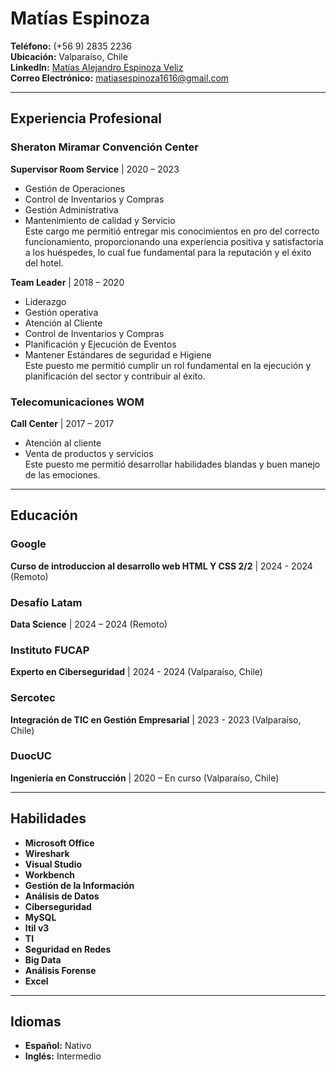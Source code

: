 # Matías Espinoza

**Teléfono:** (+56 9) 2835 2236  
**Ubicación:** Valparaíso, Chile  
**LinkedIn:** [Matías Alejandro Espinoza Veliz](https://www.linkedin.com/in/matias-alejandro-espinoza-veliz-a2b0031b4/)  
**Correo Electrónico:** matiasespinoza1616@gmail.com


---

## Experiencia Profesional

### Sheraton Miramar Convención Center
**Supervisor Room Service** | 2020 – 2023  
- Gestión de Operaciones
- Control de Inventarios y Compras
- Gestión Administrativa
- Mantenimiento de calidad y Servicio  
Este cargo me permitió entregar mis conocimientos en pro del correcto funcionamiento, proporcionando una experiencia positiva y satisfactoria a los huéspedes, lo cual fue fundamental para la reputación y el éxito del hotel.

**Team Leader** | 2018 – 2020  
- Liderazgo
- Gestión operativa
- Atención al Cliente
- Control de Inventarios y Compras
- Planificación y Ejecución de Eventos
- Mantener Estándares de seguridad e Higiene  
Este puesto me permitió cumplir un rol fundamental en la ejecución y planificación del sector y contribuir al éxito.

### Telecomunicaciones WOM
**Call Center** | 2017 – 2017  
- Atención al cliente
- Venta de productos y servicios  
Este puesto me permitió desarrollar habilidades blandas y buen manejo de las emociones.

---

## Educación

### Google
**Curso de introduccion al desarrollo web HTML Y CSS 2/2** | 2024 - 2024 (Remoto)

### Desafío Latam
**Data Science** | 2024 – 2024 (Remoto)

### Instituto FUCAP
**Experto en Ciberseguridad** | 2024 - 2024 (Valparaíso, Chile)

### Sercotec
**Integración de TIC en Gestión Empresarial** | 2023 - 2023 (Valparaíso, Chile)

### DuocUC
**Ingeniería en Construcción** | 2020 – En curso (Valparaíso, Chile)

---

## Habilidades

- **Microsoft Office**
- **Wireshark**
- **Visual Studio**
- **Workbench**
- **Gestión de la Información**
- **Análisis de Datos**
- **Ciberseguridad**
- **MySQL**
- **Itil v3**
- **TI**
- **Seguridad en Redes**
- **Big Data**
- **Análisis Forense**
- **Excel**

---

## Idiomas

- **Español:** Nativo
- **Inglés:** Intermedio
